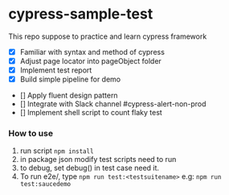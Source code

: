 # cypress-sample-test

This repo suppose to practice and learn cypress framework

- [x] Familiar with syntax and method of cypress
- [x] Adjust page locator into pageObject folder
- [x] Implement test report
- [x] Build simple pipeline for demo
- [] Apply fluent design pattern
- [] Integrate with Slack channel #cypress-alert-non-prod
- [] Implement shell script to count flaky test

### How to use
1. run script `npm install` 
2. in package json modify test scripts need to run
3. to debug, set debug() in test case need it.
4. To run e2e/<testsuitename>, type `npm run test:<testsuitename>` e.g: `npm run test:saucedemo`
   